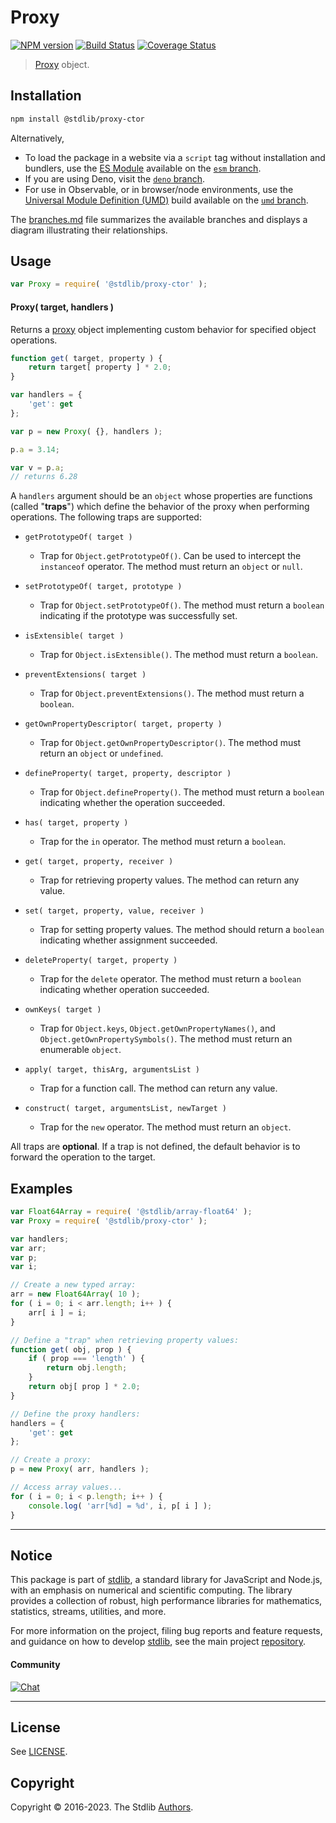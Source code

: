 <!--

@license Apache-2.0

Copyright (c) 2018 The Stdlib Authors.

Licensed under the Apache License, Version 2.0 (the "License");
you may not use this file except in compliance with the License.
You may obtain a copy of the License at

   http://www.apache.org/licenses/LICENSE-2.0

Unless required by applicable law or agreed to in writing, software
distributed under the License is distributed on an "AS IS" BASIS,
WITHOUT WARRANTIES OR CONDITIONS OF ANY KIND, either express or implied.
See the License for the specific language governing permissions and
limitations under the License.

-->

# Proxy

[![NPM version][npm-image]][npm-url] [![Build Status][test-image]][test-url] [![Coverage Status][coverage-image]][coverage-url] <!-- [![dependencies][dependencies-image]][dependencies-url] -->

> [Proxy][mdn-proxy] object.

<!-- Section to include introductory text. Make sure to keep an empty line after the intro `section` element and another before the `/section` close. -->

<section class="intro">

</section>

<!-- /.intro -->

<!-- Package usage documentation. -->

<section class="installation">

## Installation

```bash
npm install @stdlib/proxy-ctor
```

Alternatively,

-   To load the package in a website via a `script` tag without installation and bundlers, use the [ES Module][es-module] available on the [`esm` branch][esm-url].
-   If you are using Deno, visit the [`deno` branch][deno-url].
-   For use in Observable, or in browser/node environments, use the [Universal Module Definition (UMD)][umd] build available on the [`umd` branch][umd-url].

The [branches.md][branches-url] file summarizes the available branches and displays a diagram illustrating their relationships.

</section>

<section class="usage">

## Usage

```javascript
var Proxy = require( '@stdlib/proxy-ctor' );
```

#### Proxy( target, handlers )

Returns a [proxy][mdn-proxy] object implementing custom behavior for specified object operations.

```javascript
function get( target, property ) {
    return target[ property ] * 2.0;
}

var handlers = {
    'get': get
};

var p = new Proxy( {}, handlers );

p.a = 3.14;

var v = p.a;
// returns 6.28
```

A `handlers` argument should be an `object` whose properties are functions (called "**traps**") which define the behavior of the proxy when performing operations. The following traps are supported:

-   `getPrototypeOf( target )`

    -   Trap for `Object.getPrototypeOf()`. Can be used to intercept the `instanceof` operator. The method must return an `object` or `null`.

-   `setPrototypeOf( target, prototype )`

    -   Trap for `Object.setPrototypeOf()`. The method must return a `boolean` indicating if the prototype was successfully set.

-   `isExtensible( target )`

    -   Trap for `Object.isExtensible()`. The method must return a `boolean`.

-   `preventExtensions( target )`

    -   Trap for `Object.preventExtensions()`. The method must return a `boolean`.

-   `getOwnPropertyDescriptor( target, property )`

    -   Trap for `Object.getOwnPropertyDescriptor()`. The method must return an `object` or `undefined`.

-   `defineProperty( target, property, descriptor )`

    -   Trap for `Object.defineProperty()`. The method must return a `boolean` indicating whether the operation succeeded.

-   `has( target, property )`

    -   Trap for the `in` operator. The method must return a `boolean`.

-   `get( target, property, receiver )`

    -   Trap for retrieving property values. The method can return any value.

-   `set( target, property, value, receiver )`

    -   Trap for setting property values. The method should return a `boolean` indicating whether assignment succeeded.

-   `deleteProperty( target, property )`

    -   Trap for the `delete` operator. The method must return a `boolean` indicating whether operation succeeded.

-   `ownKeys( target )`

    -   Trap for `Object.keys`, `Object.getOwnPropertyNames()`, and `Object.getOwnPropertySymbols()`. The method must return an enumerable `object`.

-   `apply( target, thisArg, argumentsList )`

    -   Trap for a function call. The method can return any value.

-   `construct( target, argumentsList, newTarget )`

    -   Trap for the `new` operator. The method must return an `object`.

All traps are **optional**. If a trap is not defined, the default behavior is to forward the operation to the target.

</section>

<!-- /.usage -->

<!-- Package usage notes. Make sure to keep an empty line after the `section` element and another before the `/section` close. -->

<section class="notes">

</section>

<!-- /.notes -->

<!-- Package usage examples. -->

<section class="examples">

## Examples

<!-- eslint no-undef: "error" -->

```javascript
var Float64Array = require( '@stdlib/array-float64' );
var Proxy = require( '@stdlib/proxy-ctor' );

var handlers;
var arr;
var p;
var i;

// Create a new typed array:
arr = new Float64Array( 10 );
for ( i = 0; i < arr.length; i++ ) {
    arr[ i ] = i;
}

// Define a "trap" when retrieving property values:
function get( obj, prop ) {
    if ( prop === 'length' ) {
        return obj.length;
    }
    return obj[ prop ] * 2.0;
}

// Define the proxy handlers:
handlers = {
    'get': get
};

// Create a proxy:
p = new Proxy( arr, handlers );

// Access array values...
for ( i = 0; i < p.length; i++ ) {
    console.log( 'arr[%d] = %d', i, p[ i ] );
}
```

</section>

<!-- /.examples -->

<!-- Section to include cited references. If references are included, add a horizontal rule *before* the section. Make sure to keep an empty line after the `section` element and another before the `/section` close. -->

<section class="references">

</section>

<!-- /.references -->

<!-- Section for related `stdlib` packages. Do not manually edit this section, as it is automatically populated. -->

<section class="related">

</section>

<!-- /.related -->

<!-- Section for all links. Make sure to keep an empty line after the `section` element and another before the `/section` close. -->


<section class="main-repo" >

* * *

## Notice

This package is part of [stdlib][stdlib], a standard library for JavaScript and Node.js, with an emphasis on numerical and scientific computing. The library provides a collection of robust, high performance libraries for mathematics, statistics, streams, utilities, and more.

For more information on the project, filing bug reports and feature requests, and guidance on how to develop [stdlib][stdlib], see the main project [repository][stdlib].

#### Community

[![Chat][chat-image]][chat-url]

---

## License

See [LICENSE][stdlib-license].


## Copyright

Copyright &copy; 2016-2023. The Stdlib [Authors][stdlib-authors].

</section>

<!-- /.stdlib -->

<!-- Section for all links. Make sure to keep an empty line after the `section` element and another before the `/section` close. -->

<section class="links">

[npm-image]: http://img.shields.io/npm/v/@stdlib/proxy-ctor.svg
[npm-url]: https://npmjs.org/package/@stdlib/proxy-ctor

[test-image]: https://github.com/stdlib-js/proxy-ctor/actions/workflows/test.yml/badge.svg?branch=main
[test-url]: https://github.com/stdlib-js/proxy-ctor/actions/workflows/test.yml?query=branch:main

[coverage-image]: https://img.shields.io/codecov/c/github/stdlib-js/proxy-ctor/main.svg
[coverage-url]: https://codecov.io/github/stdlib-js/proxy-ctor?branch=main

<!--

[dependencies-image]: https://img.shields.io/david/stdlib-js/proxy-ctor.svg
[dependencies-url]: https://david-dm.org/stdlib-js/proxy-ctor/main

-->

[chat-image]: https://img.shields.io/gitter/room/stdlib-js/stdlib.svg
[chat-url]: https://gitter.im/stdlib-js/stdlib/

[stdlib]: https://github.com/stdlib-js/stdlib

[stdlib-authors]: https://github.com/stdlib-js/stdlib/graphs/contributors

[umd]: https://github.com/umdjs/umd
[es-module]: https://developer.mozilla.org/en-US/docs/Web/JavaScript/Guide/Modules

[deno-url]: https://github.com/stdlib-js/proxy-ctor/tree/deno
[umd-url]: https://github.com/stdlib-js/proxy-ctor/tree/umd
[esm-url]: https://github.com/stdlib-js/proxy-ctor/tree/esm
[branches-url]: https://github.com/stdlib-js/proxy-ctor/blob/main/branches.md

[stdlib-license]: https://raw.githubusercontent.com/stdlib-js/proxy-ctor/main/LICENSE

[mdn-proxy]: https://developer.mozilla.org/en-US/docs/Web/JavaScript/Reference/Global_Objects/Proxy

</section>

<!-- /.links -->
